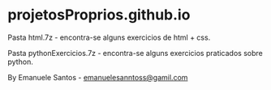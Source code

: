 ﻿# projetosProprios.github.io
 
 Pasta html.7z - encontra-se alguns exercicios de html + css.
 
 Pasta pythonExercicios.7z - encontra-se alguns exercicios praticados sobre python.
 
 By Emanuele Santos -  emanuelesanntoss@gamil.com
